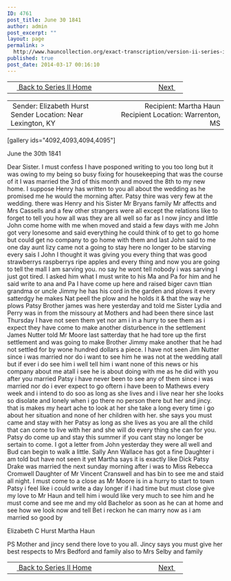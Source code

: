 ```yaml
---
ID: 4761
post_title: June 30 1841
author: admin
post_excerpt: ""
layout: page
permalink: >
  http://www.hauncollection.org/exact-transcription/version-ii-series-ii/june-30-1841/
published: true
post_date: 2014-03-17 00:16:10
---
```

<table style="width: 100%;" align="center">
<tbody>
<tr>
<td width="50%"> <a href="http://www.hauncollection.org/version-2/version-ii-series-ii/" target="_blank" rel="noopener noreferrer"><img src="https://lh3.googleusercontent.com/-EFJpxxNiPNw/VqgtWBCZrMI/AAAAAAAAAFU/WfY4lPFWWkg/s800-Ic42/Soeb-Plain-Arrows-8-10px.png" alt="" width="10" height="10" /> Back to Series II Home</a></td>
<td style="text-align: right;"> <a href="http://www.hauncollection.org/version-2/version-ii-series-ii/march-21-1843/">Next <img src="https://lh3.googleusercontent.com/-67k0cYlpXHw/VqgtWKz1MXI/AAAAAAAAAFU/k9PW_Piyurk/s800-Ic42/Soeb-Plain-Arrows-5-10px.png" alt="" width="10" height="10" /></a></td>
</tr>
</tbody>
</table>
<table style="width: 100%;" align="center">
<tbody>
<tr>
<td width="50%"> Sender: Elizabeth Hurst
Sender Location: Near Lexington, KY</td>
<td style="text-align: right;">Recipient: Martha Haun
Recipient Location: Warrenton, MS</td>
</tr>
</tbody>
</table>
[gallery ids="4092,4093,4094,4095"]

June the 30th 1841

Dear Sister. I must confess I have posponed writing to
you too long but it was owing to my being so busy
fixing for housekeeping that was the course of it I was
married the 3rd of this month and moved the 8th to my
new home. I suppose Henry has written to you all about
the wedding as he promised me he would the morning
after. Patsy thire was very few at the wedding. there was
Henry and his Sister Mr Bryans family Mr affectts and Mrs
Cassells and a few other strangers were all except the relations
like to forget to tell you how all was they are all well
so far as I now jincy and little John come home with me when
moved and staid a few days with me John got
very lonesome and said everything he could think of to
get to go home but could get no company to go home with
them and last John said to me one day aunt lizy came
not a going to stay here no longer to be starving
every sais I John I thought it was giving you every thing
that was good strawberrys raspberrys ripe apples and every
thing and now you are going to tell the mall I am sarving
you. no say he wont tell nobody i was sarving I
just got tired. I asked him what I must write to his
Ma and Pa for him and he said write to ana
and Pa I have come up here and raised biger cavn
ttian grandma or uncle Jimmy he has his cord
in the garden and plows it every satterdgy he makes Nat
peell the plow and he holds it &amp; that the way he plows
Patsy Brother james was here yesterday and told me Sister
Lydia and Perry was in from the missoury at Mothers and
had been there since last Thursday I have not seen them
yet nor am i in a hurry to see them as i expect they have
come to make another disturbence in the settlement James
Nutter told Mr Moore last satterday that he had tore
up the first settlement and was going to make Brother
Jimmy make another that he had not settled for
by wone hundred dollars a piece. I have not seen Jim
Nutter since i was married nor do i want to see him
he was not at the wedding atall but if ever i do see
him i well tell him i want none of this news or
his company about me atall i see he is about doing
with me as he did with you after you married Patsy
i have never been to see any of them since i was married
nor do i ever expect to go oftern i have been to Mathews
every week and i intend to do soo as long as she lives and
i live near her she looks so disolate and lonely when
i go there no person there but her and jincy. that
is makes my heart ache to look at her she
take a long every time i go about her situation
and none of her children with her. she says you must
came and stay with her Patsy as long as she lives as you
are all the child that can come to live with her and
she will do every thing she can for you. Patsy do come
up and stay this summer if you cant stay no longer be sertain
to come. I got a letter from John yesterday they were all
well and Bud can begin to walk a little. Sally Ann
Wallace has got a fine Daughter i am told but have not
seen it yet Martha says it is exactly like Dick Patsy Drake
was married the next sunday morning after i was to Miss
Rebecca Cromwell Daughter of Mr Vincent Cranswell
and has bin to see me and staid all night. I must
come to a close as Mr Moore is in a hurry to start to town
Patsy i feel like i could write a day longer if i had time
but must close give my love to Mr Haun and tell
him i would like very much to see him and he must
come and see me and my old Bachelor as soon as he
can at home and see how we look now and tell
Bet i reckon he can marry now as i am married so
good by

Elizabeth C Hurst Martha Haun

PS Mother and jincy send there love to you
all. Jincy says you must give her best respects
to Mrs Bedford and family also to Mrs Selby
and family
<table style="width: 100%;" align="center">
<tbody>
<tr>
<td width="50%"> <a href="http://www.hauncollection.org/version-2/version-ii-series-ii/" target="_blank" rel="noopener noreferrer"><img src="https://lh3.googleusercontent.com/-EFJpxxNiPNw/VqgtWBCZrMI/AAAAAAAAAFU/WfY4lPFWWkg/s800-Ic42/Soeb-Plain-Arrows-8-10px.png" alt="" width="10" height="10" /> Back to Series II Home</a></td>
<td style="text-align: right;"> <a href="http://www.hauncollection.org/version-2/version-ii-series-ii/march-21-1843/">Next <img src="https://lh3.googleusercontent.com/-67k0cYlpXHw/VqgtWKz1MXI/AAAAAAAAAFU/k9PW_Piyurk/s800-Ic42/Soeb-Plain-Arrows-5-10px.png" alt="" width="10" height="10" /></a></td>
</tr>
</tbody>
</table>